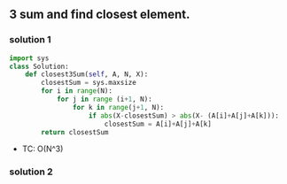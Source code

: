 ## 3 sum and find closest element.

### solution 1
```python
import sys
class Solution:
    def closest3Sum(self, A, N, X):
        closestSum = sys.maxsize
        for i in range(N):
            for j in range (i+1, N):
                for k in range(j+1, N):
                    if abs(X-closestSum) > abs(X- (A[i]+A[j]+A[k])):
                        closestSum = A[i]+A[j]+A[k]
        return closestSum
```
- TC: O(N^3)

### solution 2
